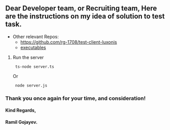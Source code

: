 ## Dear Developer team, or Recruiting team, Here are the instructions on my idea of solution to test task.

+ Other relevant Repos: 
  + https://github.com/rg-1708/test-client-luxonis
  + [executables](https://github.com/rg-1708/Luxonis-Test)

1. Run the server <br/>
   ```  
    ts-node server.ts   
   ```
    Or

   ```   
    node server.js   
   ```

### Thank you once again for your time, and consideration!
#### Kind Regards,
#### Ramil Gojayev.
